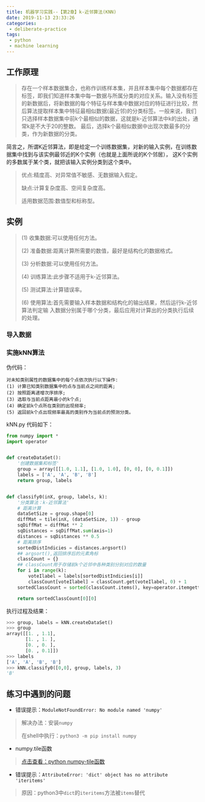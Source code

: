 ```yaml
---
title: 机器学习实践--【第2章】k-近邻算法(KNN)
date: 2019-11-13 23:33:26
categories:
 - deliberate-practice
tags:
 - python
 - machine learning
---
```


## 工作原理
>存在一个样本数据集合，也称作训练样本集，并且样本集中每个数据都存在标签，即我们知道样本集中每一数据与所属分类的对应关系。输入没有标签的新数据后，将新数据的每个特征与样本集中数据对应的特征进行比较，然后算法提取样本集中特征最相似数据(最近邻)的分类标签。一般来说，我们只选择样本数据集中前k个最相似的数据，这就是k-近邻算法中k的出处，通常k是不大于20的整数。 最后，选择k个最相似数据中出现次数最多的分类，作为新数据的分类。

简言之，所谓K近邻算法，即是给定一个训练数据集，对新的输入实例，在训练数据集中找到与该实例最邻近的K个实例（也就是上面所说的K个邻居）， 这K个实例的多数属于某个类，就把该输入实例分类到这个类中。

>优点:精度高、对异常值不敏感、无数据输入假定。
> 
>缺点:计算复杂度高、空间复杂度高。 
>
>适用数据范围:数值型和标称型。

## 实例
>(1) 收集数据:可以使用任何方法。
>
>(2) 准备数据:距离计算所需要的数值，最好是结构化的数据格式。
>
>(3) 分析数据:可以使用任何方法。
>
>(4) 训练算法:此步骤不适用于k-近邻算法。
>
>(5) 测试算法:计算错误率。
>
>(6) 使用算法:首先需要输入样本数据和结构化的输出结果，然后运行k-近邻算法判定输
入数据分别属于哪个分类，最后应用对计算出的分类执行后续的处理。

### 导入数据
### 实施kNN算法
伪代码：
```
对未知类别属性的数据集中的每个点依次执行以下操作: 
(1) 计算已知类别数据集中的点与当前点之间的距离;
(2) 按照距离递增次序排序;
(3) 选取与当前点距离最小的k个点;
(4) 确定前k个点所在类别的出现频率;
(5) 返回前k个点出现频率最高的类别作为当前点的预测分类。
```
kNN.py 代码如下：

```python
from numpy import *
import operator


def createDataSet():
    '创建数据集和标签'
    group = array([[1.0, 1.1], [1.0, 1.0], [0, 0], [0, 0.1]])
    labels = ['A', 'A', 'B', 'B']
    return group, labels


def classify0(inX, group, labels, k):
    '分类算法：k-近邻算法'
    # 距离计算
    dataSetSize = group.shape[0]
    diffMat = tile(inX, (dataSetSize, 1)) - group
    sqDiffMat = diffMat ** 2
    sqDistances = sqDiffMat.sum(axis=1)
    distances = sqDistances ** 0.5
    # 距离排序
    sortedDistIndicies = distances.argsort()
    ## argsort(),返回排序后的元素角标
    classCount = {}
    ## classCount用于存储前k个近邻中各种类别分别对应的数量
    for i in range(k):
        voteIlabel = labels[sortedDistIndicies[i]]
        classCount[voteIlabel] = classCount.get(voteIlabel, 0) + 1
    sortedClassCount = sorted(classCount.items(), key=operator.itemgetter(1), reverse=True)

    return sortedClassCount[0][0]
```
执行过程及结果：

```python
>>> group, labels = kNN.createDataSet()
>>> group
array([[1. , 1.1],
       [1. , 1. ],
       [0. , 0. ],
       [0. , 0.1]])
>>> labels
['A', 'A', 'B', 'B']
>>> kNN.classify0([0,0], group, labels, 3)
'B'
```

## 练习中遇到的问题
- 错误提示：`ModuleNotFoundError: No module named 'numpy'`

>解决办法：安装`numpy`
>
>在shell中执行：`python3 -m pip install numpy`

- numpy.tile函数

>[点击查看：python numpy-tile函数](https://www.jianshu.com/p/4b74a367833c)

- 错误提示：`AttributeError: 'dict' object has no attribute 'iteritems'`

>原因：python3中`dict`的`iteritems`方法被`items`替代